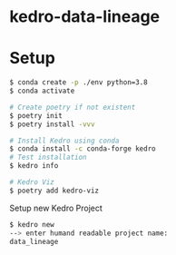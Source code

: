 # kedro-data-lineage

# Setup

```bash
$ conda create -p ./env python=3.8
$ conda activate

# Create poetry if not existent
$ poetry init
$ poetry install -vvv

# Install Kedro using conda
$ conda install -c conda-forge kedro
# Test installation
$ kedro info

# Kedro Viz
$ poetry add kedro-viz
```

Setup new Kedro Project
```bash
$ kedro new
--> enter humand readable project name: 
data_lineage

```